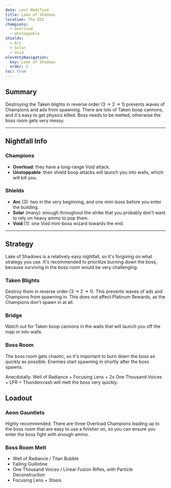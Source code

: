 ```yaml
---
date: Last Modified
title: Lake of Shadows
location: The EDZ
champions:
  - Overload
  - Unstoppable
shields:
  - Arc
  - Solar
  - Void
eleventyNavigation:
  key: Lake of Shadows
  order: 2
toc: true
---
```


## Summary

Destroying the Taken blights in reverse order (3 → 2 → 1) prevents waves of Champions and ads from spawning. There are lots of Taken boop cannons, and it's easy to get physics killed. Boss needs to be melted, otherwise the boss room gets very messy.


---


## Nightfall Info

### Champions

- **Overload**: they have a long-range Void attack.
- **Unstoppable**: their shield boop attacks will launch you into walls, which will kill you.


### Shields

- **Arc** (3): two in the very beginning, and one mini-boss before you enter the building.
- **Solar** (many): enough throughout the strike that you probably don't want to rely on heavy ammo to pop them.
- **Void** (1): one Void mini-boss wizard towards the end.


---


## Strategy

Lake of Shadows is a relatively easy nightfall, so it's forgiving on what strategy you use. It's recommended to prioritize burning down the boss, because surviving in the boss room would be very challenging.


### Taken Blights

Destroy them in reverse order (3 → 2 → 1). This prevents waves of ads and Champions from spawning in. This does not affect Platinum Rewards, as the Champions don't spawn in at all.


### Bridge

Watch out for Taken boop cannons in the walls that will launch you off the map or into walls.


### Boss Room

The boss room gets chaotic, so it's important to burn down the boss as quickly as possible. Enemies start spawning in shortly after the boss spawns.

Anecdotally: Well of Radiance + Focusing Lens + 2x One Thousand Voices + LFR + Thundercrash will melt the boss very quickly.



## Loadout

### Aeon Gauntlets

Highly recommended. There are three Overload Champions leading up to the boss room that are easy to use a finisher on, so you can ensure you enter the boss fight with enough ammo.

### Boss Room Melt
- Well of Radiance / Titan Bubble
- Falling Guillotine
- One Thousand Voices / Linear Fusion Rifles, with Particle Deconstruction
- Focusing Lens + Stasis